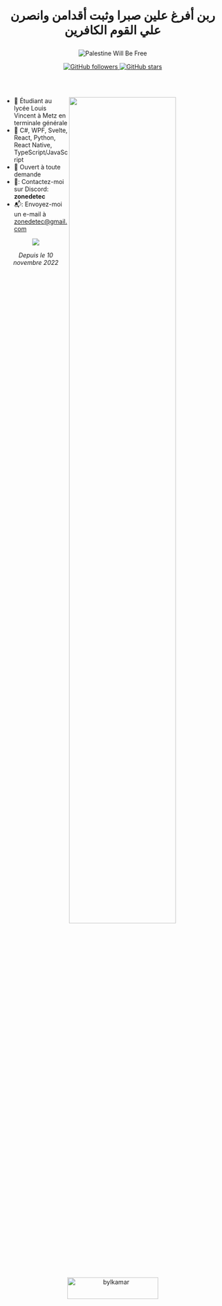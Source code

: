 # <p align="center"><strong>ربن أفرغ علين صبرا وثبت أقدامن وانصرن علي القوم الكافرين</strong></p>

<p align="center">
  <img src="https://github.com/zonetecde/zonetecde/assets/56195432/249a5144-1767-457b-8e60-9426a217f899" alt="Palestine Will Be Free">
</p>


<p align="center">
  <a href="https://github.com/zonetecde">
    <img alt="GitHub followers" alt="<s>https://www.rayanestaszewski.fr</s>" src="https://img.shields.io/github/followers/zonetecde?style=for-the-badge">
  </a>
  <a href="https://github.com/zonetecde">
    <img alt="GitHub stars" src="https://img.shields.io/github/stars/zonetecde?style=for-the-badge">
  </a>
</p>
<br/><br/>

<div>
<a href="#zonetecde-title">
  <img src="https://wakatime.com/share/@zonetecde/f484fce8-23b4-4268-8e48-9654df42d0b2.png" width="70%" align="right">
</a>

* :office: Étudiant au lycée Louis Vincent à Metz en terminale générale
* :seedling: C#, WPF, Svelte, React, Python, React Native, TypeScript/JavaScript
* :speech_balloon: Ouvert à toute demande
* 🐧: Contactez-moi sur Discord: **zonedetec**
* 📬: Envoyez-moi un e-mail à zonedetec@gmail.com
</div>

<p align="center"> 
  <a href="https://wakatime.com/@zonetecde">
    <img src="https://wakatime.com/share/@zonetecde/3ec7af37-914d-4574-8d2c-5bfa86510776.png">
  </a>
  <p align="center"><i>Depuis le 10 novembre 2022</i></p>
</p>

<p align="center">
  <a href="https://www.buymeacoffee.com/zonetecde">
    <img src="https://cdn.buymeacoffee.com/buttons/v2/default-yellow.png" height="50" width="210" alt="bylkamar">
  </a>
</p>
